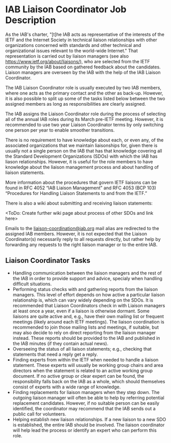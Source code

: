 # IAB Liaison Coordinator Job Description

As the IAB's charter, "[t]he IAB acts as representative of the interests of the IETF and the Internet Society in
technical liaison relationships with other organizations concerned with standards and other technical
and organizational issues relevant to the world-wide Internet." 
That representation is carried out by liaison managers (see also
https://www.ietf.org/about/liaisons/), who are selected from the IETF
community by the IAB based on gathered feedback about the candidates.
Liaison managers are overseen by the IAB with the help of the IAB Liaison Coordinator.

The IAB Liaison Coordinator role is usually executed by two IAB members, where one acts as the primary contact and the other as back-up.
However, it is also possible to split up some of the tasks listed
below between the two assigned members as long as responsibilities are clearly assigned.

The IAB assigns the Liaison Coordinator role during the process of
selecting all of the annual IAB roles during its March pre-IETF
meeting. However, it is recommended to use two year Liaison
Coordinator terms by only switching one person per year to enable smoother transitions.

There is no requirement to have knowledge about each, or even any, of
the associated organizations that we maintain liaisonships for, given
there is usually not a single person on the IAB that has that
knowledge covering all the Standard Development Organizations (SDOs)
with which the IAB has liason relationships. However, it is useful for
the role members to have knowledge about the liaison management
process and about handling of liaison statements.

More information about the procedures that govern IETF liaisons can be found in RFC 4052 “IAB Liaison Management” and
RFC 4053 (BCP 103) “Procedures for Handling Liaison Statements to and from the IETF.”

There is also a wiki about submitting and receiving liaison statements: <add link of page to create>

<ToDo: Create further wiki page about process of other SDOs and link here>

Emails to the liaison-coordination@iab.org mail alias are redirected to the assigned IAB members. However, it is not expected that the Liaison Coordinator(s) necessarily
reply to all requests directly, but rather help by forwarding any
requests to the right liaison manager or to the entire IAB.

## Liaison Coordinator Tasks

* Handling communication between the liaison managers and the rest of the IAB
  in order to provide support and advice, specialy when handling difficult situations.
* Performing status checks with and gathering reports from the liaison
  managers. This level of effort depends on how active a particular
  liaison relationship is, which can vary widely depending on the
  SDOs. It is recommended that Liaison Coordinators check in with
  Liaison managers at least once a year, even if a liaison is
  otherwise dormant. Some liaisons are quite active and, e.g., have
  their own mailing list or frequent meetings (likely around each IETF
  meetings). The liaison coordination is recommended to join those
  mailing lists and meetings, if suitable, but may also decide to rely
  on direct reporting from the liaison manager instead. These reports
  should be provided to the IAB and published in the IAB minutes (if
  they contain actual news).
* Overseeing the status of all liaison statements; e.g., checking that
  statements that need a reply get a reply.
* Finding experts from within the IETF when needed to handle a liaison
  statement. These experts will usually be working group chairs and
  area directors when the statement is related to an active working
  group document. If no active group or clear expert can be found, the
  responsibility falls back on the IAB as a whole, which should themselves
  consist of experts with a wide range of knowledge.
* Finding replacements for liaison managers when they step down. The
  outgoing liaison manager will often be able to help by referring
  potential replacement candidates. However, if no suitable person can
  be easily identified, the coordinator may recommend that the IAB
  sends out a public call for volunteers.
* Helping establish new liaison relationships. If a new liaison to a
  new SDO is established, the entire IAB should be involved. The
  liaison coordinator will help lead the process or identify an expert
  who can perform this role.

